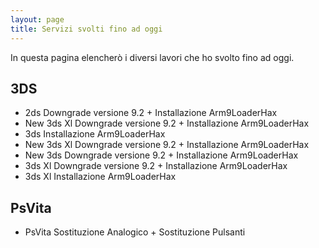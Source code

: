 ```yaml
---
layout: page
title: Servizi svolti fino ad oggi
---
```


In questa pagina elencherò i diversi lavori che ho svolto fino ad oggi.

## 3DS

* 2ds Downgrade versione 9.2 + Installazione Arm9LoaderHax
* New 3ds Xl Downgrade versione 9.2 + Installazione Arm9LoaderHax
* 3ds Installazione Arm9LoaderHax
* New 3ds Xl Downgrade versione 9.2 + Installazione Arm9LoaderHax
* New 3ds Downgrade versione 9.2 + Installazione Arm9LoaderHax
* 3ds Xl Downgrade versione 9.2 + Installazione Arm9LoaderHax
* 3ds Xl Installazione Arm9LoaderHax

## PsVita

* PsVita Sostituzione Analogico + Sostituzione Pulsanti